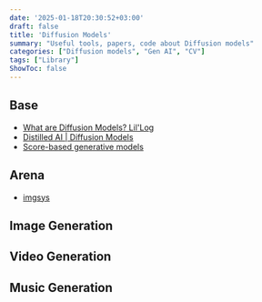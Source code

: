 ```yaml
---
date: '2025-01-18T20:30:52+03:00'
draft: false
title: 'Diffusion Models'
summary: "Useful tools, papers, code about Diffusion models"
categories: ["Diffusion models", "Gen AI", "CV"]
tags: ["Library"]
ShowToc: false
---
```


## Base 
- [What are Diffusion Models?
Lil'Log](https://lilianweng.github.io/posts/2021-07-11-diffusion-models/)
- [Distilled AI | Diffusion Models](https://aman.ai/primers/ai/diffusion-models/)
- [Score-based generative models](https://readmedium.com/score-based-generative-models-bfe88808dc81)


## Arena 
- [imgsys](https://imgsys.org)


## Image Generation 

## Video Generation 

## Music Generation 
